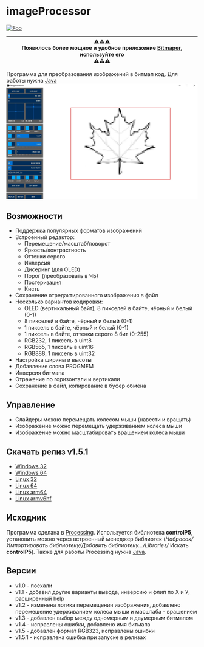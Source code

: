 # imageProcessor
[![Foo](https://img.shields.io/badge/ПОДПИСАТЬСЯ-НА%20ОБНОВЛЕНИЯ-brightgreen.svg?style=social&logo=telegram&color=blue)](https://t.me/GyverLibs)

|⚠️⚠️⚠️<br>**Появилось более мощное и удобное приложение [Bitmaper](https://github.com/GyverLibs/Bitmaper), используйте его**<br>⚠️⚠️⚠️|
| --- |

Программа для преобразования изображений в битмап код. Для работы нужна [Java](https://www.java.com/ru/download/)
![КАРТИНКА](https://github.com/AlexGyver/imageProcessor/blob/master/docs/image.jpg)

## Возможности
- Поддержка популярных форматов изображений
- Встроенный редактор:
	- Перемещение/масштаб/поворот
	- Яркость/контрастность
	- Оттенки серого
	- Инверсия
	- Дисеринг (для OLED)
	- Порог (преобразовать в ЧБ)
	- Постеризация
	- Кисть
- Сохранение отредактированного изображения в файл
- Несколько вариантов кодировки:
	- OLED (вертикальный байт), 8 пикселей в байте, чёрный и белый (0-1)
	- 8 пикселей в байте, чёрный и белый (0-1)
	- 1 пиксель в байте, чёрный и белый (0-1)
	- 1 пиксель в байте, оттенки серого 8 бит (0-255)
	- RGB232, 1 пиксель в uint8
	- RGB565, 1 пиксель в uint16
	- RGB888, 1 пиксель в uint32
- Настройка ширины и высоты
- Добавление слова PROGMEM
- Инверсия битмапа
- Отражение по горизонтали и вертикали
- Сохранение в файл, копирование в буфер обмена 

## Управление
- Слайдеры можно перемещать колесом мыши (навести и вращать)
- Изображение можно перемещать удерживанием колеса мыши
- Изображение можно масштабировать вращением колеса мыши

## Скачать релиз v1.5.1
- [Windows 32](https://github.com/AlexGyver/imageProcessor/releases/download/1.5.1/application.windows32.zip)
- [Windows 64](https://github.com/AlexGyver/imageProcessor/releases/download/1.5.1/application.windows64.zip)
- [Linux 32](https://github.com/AlexGyver/imageProcessor/releases/download/1.5.1/application.linux32.zip)
- [Linux 64](https://github.com/AlexGyver/imageProcessor/releases/download/1.5.1/application.linux64.zip)
- [Linux arm64](https://github.com/AlexGyver/imageProcessor/releases/download/1.5.1/application.linux-arm64.zip)
- [Linux armv6hf](https://github.com/AlexGyver/imageProcessor/releases/download/1.5.1/application.linux-armv6hf.zip)

## Исходник
Программа сделана в [Processing](https://processing.org/). Используется библиотека **controlP5**, установить можно через встроенный менеджер библиотек (*Набросок/Импортировать библиотеку/Добавить библиотеку.../Libraries/* Искать **controlP5**). Также для работы Processing нужна [Java](https://www.java.com/ru/download/).

## Версии
- v1.0 - поехали
- v1.1 - добавил другие варианты вывода, инверсию и флип по Х и У, расширенный help
- v1.2 - изменена логика перемещения изображения, добавлено перемещение удерживанием колеса мыши и масштаба - вращением
- v1.3 - добавлен выбор между одномерным и двумерным битмапом
- v1.4 - исправлены ошибки, добавлено имя битмапа
- v1.5 - добавлен формат RGB323, исправлены ошибки
- v1.5.1 - исправлена ошибка при запуске в релизах
